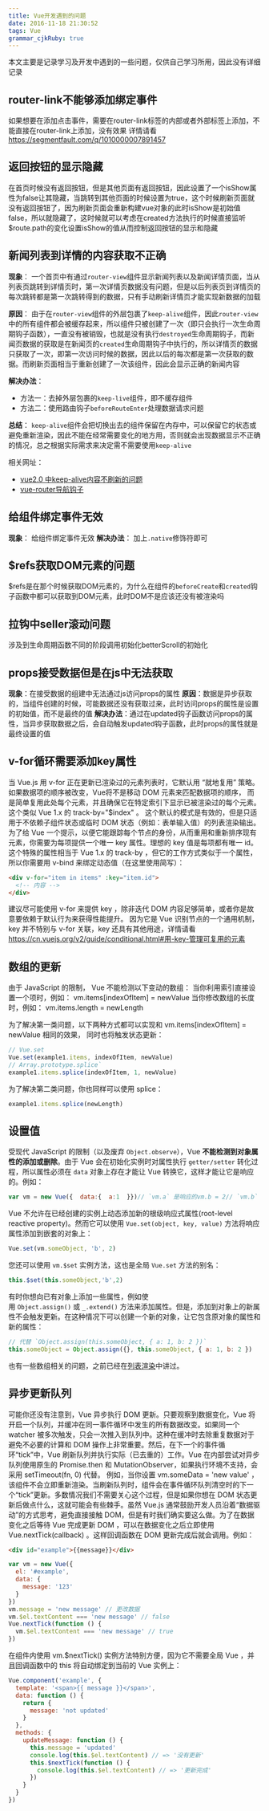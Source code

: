 ```yaml
---
title: Vue开发遇到的问题
date: 2016-11-18 21:30:52
tags: Vue
grammar_cjkRuby: true
---
```


本文主要是记录学习及开发中遇到的一些问题，仅供自己学习所用，因此没有详细记录

## router-link不能够添加绑定事件
如果想要在添加点击事件，需要在router-link标签的内部或者外部标签上添加，不能直接在router-link上添加，没有效果
详情请看 https://segmentfault.com/q/1010000007891457

<!--more-->

## 返回按钮的显示隐藏
在首页时候没有返回按钮，但是其他页面有返回按钮，因此设置了一个isShow属性为false让其隐藏，当跳转到其他页面的时候设置为true，这个时候刷新页面就没有返回按钮了，因为刷新页面会重新构建vue对象的此时isShow是初始值false，所以就隐藏了，这时候就可以考虑在created方法执行的时候直接监听$route.path的变化设置isShow的值从而控制返回按钮的显示和隐藏

## 新闻列表到详情的内容获取不正确
**现象**：
一个首页中有通过`router-view`组件显示新闻列表以及新闻详情页面，当从列表页跳转到详情页时，第一次详情页数据没有问题，但是以后列表页到详情页的每次跳转都是第一次跳转得到的数据，只有手动刷新详情页才能实现新数据的加载

**原因**：
由于在`router-view`组件的外层包裹了`keep-alive`组件，因此`router-view`中的所有组件都会被缓存起来，所以组件只被创建了一次（即只会执行一次生命周期钩子函数），一直没有被销毁，也就是没有执行`destroyed`生命周期钩子，而新闻页数据的获取是在新闻页的`created`生命周期钩子中执行的，所以详情页的数据只获取了一次，即第一次访问时候的数据，因此以后的每次都是第一次获取的数据。而刷新页面相当于重新创建了一次该组件，因此会显示正确的新闻内容

**解决办法**：
- 方法一：去掉外层包裹的`keep-live`组件，即不缓存组件
- 方法二：使用路由钩子`beforeRouteEnter`处理数据请求问题

**总结**：
`keep-alive`组件会把切换出去的组件保留在内存中，可以保留它的状态或避免重新渲染，因此不能在经常需要变化的地方用，否则就会出现数据显示不正确的情况，总之根据实际需求来决定需不需要使用`keep-alive`

相关网址：
- [vue2.0 中keep-alive内容不刷新的问题](https://segmentfault.com/q/1010000007767010)
- [vue-router导航钩子](http://router.vuejs.org/zh-cn/advanced/navigation-guards.html)

## 给组件绑定事件无效
**现象**：
给组件绑定事件无效
**解决办法**：
加上`.native`修饰符即可

## $refs获取DOM元素的问题
$refs是在那个时候获取DOM元素的，为什么在组件的`beforeCreate`和`created`钩子函数中都可以获取到DOM元素，此时DOM不是应该还没有被渲染吗

## 拉钩中seller滚动问题
涉及到生命周期函数不同的阶段调用初始化betterScroll的初始化

## props接受数据但是在js中无法获取
**现象**：在接受数据的组建中无法通过js访问props的属性
**原因**：数据是异步获取的，当组件创建的时候，可能数据还没有获取过来，此时访问props的属性是设置的初始值，而不是最终的值
**解决办法**：通过在updated钩子函数访问props的属性，当异步获取数据之后，会自动触发updated钩子函数，此时props的属性就是最终设置的值

## v-for循环需要添加key属性
当 Vue.js 用 v-for 正在更新已渲染过的元素列表时，它默认用 “就地复用” 策略。如果数据项的顺序被改变，Vue将不是移动 DOM 元素来匹配数据项的顺序， 而是简单复用此处每个元素，并且确保它在特定索引下显示已被渲染过的每个元素。这个类似 Vue 1.x 的 track-by="$index" 。
这个默认的模式是有效的，但是只适用于不依赖子组件状态或临时 DOM 状态（例如：表单输入值）的列表渲染输出。
为了给 Vue 一个提示，以便它能跟踪每个节点的身份，从而重用和重新排序现有元素，你需要为每项提供一个唯一 key 属性。理想的 key 值是每项都有唯一 id。这个特殊的属性相当于 Vue 1.x 的 track-by ，但它的工作方式类似于一个属性，所以你需要用 v-bind 来绑定动态值（在这里使用简写）：
```html
<div v-for="item in items" :key="item.id">
  <!-- 内容 -->
</div>
```

建议尽可能使用 v-for 来提供 key ，除非迭代 DOM 内容足够简单，或者你是故意要依赖于默认行为来获得性能提升。
因为它是 Vue 识别节点的一个通用机制， key 并不特别与 v-for 关联，key 还具有其他用途，详情请看 
https://cn.vuejs.org/v2/guide/conditional.html#用-key-管理可复用的元素

## 数组的更新
由于 JavaScript 的限制， Vue 不能检测以下变动的数组：
当你利用索引直接设置一个项时，例如： vm.items[indexOfItem] = newValue
当你修改数组的长度时，例如： vm.items.length = newLength

为了解决第一类问题，以下两种方式都可以实现和 vm.items[indexOfItem] = newValue 相同的效果， 同时也将触发状态更新：
```javascript
// Vue.set
Vue.set(example1.items, indexOfItem, newValue)
// Array.prototype.splice`
example1.items.splice(indexOfItem, 1, newValue)
```

为了解决第二类问题，你也同样可以使用 splice：
```javascript
example1.items.splice(newLength)
```

## 设置值
受现代 JavaScript 的限制（以及废弃 `Object.observe`），Vue **不能检测到对象属性的添加或删除**。由于 Vue 会在初始化实例时对属性执行 `getter/setter` 转化过程，所以属性必须在 `data` 对象上存在才能让 Vue 转换它，这样才能让它是响应的。例如：
```javascript
var vm = new Vue({  data:{  a:1  }})// `vm.a` 是响应的vm.b = 2// `vm.b` 是非响应的</pre>
```

Vue 不允许在已经创建的实例上动态添加新的根级响应式属性(root-level reactive property)。然而它可以使用 `Vue.set(object, key, value)` 方法将响应属性添加到嵌套的对象上：
```javascript
Vue.set(vm.someObject, 'b', 2)
```

您还可以使用 `vm.$set` 实例方法，这也是全局 `Vue.set` 方法的别名：

```javascript
this.$set(this.someObject,'b',2)
```

有时你想向已有对象上添加一些属性，例如使用 `Object.assign()` 或 `_.extend()` 方法来添加属性。但是，添加到对象上的新属性不会触发更新。在这种情况下可以创建一个新的对象，让它包含原对象的属性和新的属性：

```javascript
// 代替 `Object.assign(this.someObject, { a: 1, b: 2 })`
this.someObject = Object.assign({}, this.someObject, { a: 1, b: 2 })
```
也有一些数组相关的问题，之前已经在[列表渲染](https://cn.vuejs.org/v2/guide/list.html#注意事项)中讲过。

## 异步更新队列

可能你还没有注意到，Vue 异步执行 DOM 更新。只要观察到数据变化，Vue 将开启一个队列，并缓冲在同一事件循环中发生的所有数据改变。如果同一个 watcher 被多次触发，只会一次推入到队列中。这种在缓冲时去除重复数据对于避免不必要的计算和 DOM 操作上非常重要。然后，在下一个的事件循环“tick”中，Vue 刷新队列并执行实际（已去重的）工作。Vue 在内部尝试对异步队列使用原生的 Promise.then 和 MutationObserver，如果执行环境不支持，会采用 setTimeout(fn, 0) 代替。
例如，当你设置 vm.someData = 'new value' ，该组件不会立即重新渲染。当刷新队列时，组件会在事件循环队列清空时的下一个“tick”更新。多数情况我们不需要关心这个过程，但是如果你想在 DOM 状态更新后做点什么，这就可能会有些棘手。虽然 Vue.js 通常鼓励开发人员沿着“数据驱动”的方式思考，避免直接接触 DOM，但是有时我们确实要这么做。为了在数据变化之后等待 Vue 完成更新 DOM ，可以在数据变化之后立即使用 Vue.nextTick(callback) 。这样回调函数在 DOM 更新完成后就会调用。例如：
```html
<div id="example">{{message}}</div>
```
```javascript
var vm = new Vue({
  el: '#example',
  data: {
    message: '123'
  }
})
vm.message = 'new message' // 更改数据
vm.$el.textContent === 'new message' // false
Vue.nextTick(function () {
  vm.$el.textContent === 'new message' // true
})
```
在组件内使用 vm.$nextTick() 实例方法特别方便，因为它不需要全局 Vue ，并且回调函数中的 this 将自动绑定到当前的 Vue 实例上：
```javascript
Vue.component('example', {
  template: '<span>{{ message }}</span>',
  data: function () {
    return {
      message: 'not updated'
    }
  },
  methods: {
    updateMessage: function () {
      this.message = 'updated'
      console.log(this.$el.textContent) // => '没有更新'
      this.$nextTick(function () {
        console.log(this.$el.textContent) // => '更新完成'
      })
    }
  }
})
```
